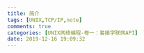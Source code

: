 ```yaml
---
title: 简介
tags: [UNIX,TCP/IP,note]
comments: true
categories: [UNIX网络编程-卷一：套接字联网API]
date: 2019-12-16 19:09:32
---
```


###
